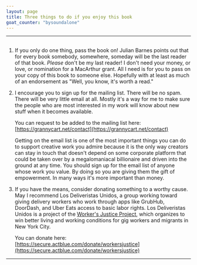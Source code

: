 ```yaml
---
layout: page
title: Three things to do if you enjoy this book
goat_counter: "bysoundalone" 
---
```


[//]: # (./what-to-do-if-you-enjoyed-the-book.md)

[//]: # (This page is just copied from the manuscript directory of the source repo)

[//]: # (This is the page with contact information, which goes at the front or the back of the book, depending on format. See Makefile.)


--------------------------------------------------------------------------------

## 

1. If you only do one thing, pass the book on! Julian Barnes points out that for every book somebody, somewhere, someday will be the last reader of that book. _Please_ don't be my last reader! I don't need your money, or love, or nomination for a MacArthur grant. All I need is for you to pass on your copy of this book to someone else. Hopefully with at least as much of an endorsement as "Well, you know, it's worth a read."

2. I encourage you to sign up for the mailing list. There will be no spam. There will be very little email at all. Mostly it's a way for me to make sure the people who are most interested in my work will know about new stuff when it becomes available. 

    You can request to be added to the mailing list here:  
    [https://grannycart.net/contact](https://grannycart.net/contact)

    Getting on the email list is one of the most important things you can do to support creative work you admire because it is the only way creators can stay in touch that doesn't depend on some corporate platform that could be taken over by a megalomaniacal billionaire and driven into the ground at any time. You should sign up for the email list of anyone whose work you value. By doing so you are giving them the gift of empowerment. In many ways it's more important than money.

3. If you have the means, consider donating something to a worthy cause. May I recommend Los Deliveristas Unidos, a group working toward giving delivery workers who work through apps like GrubHub, DoorDash, and Uber Eats access to basic labor rights. Los Deliveristas Unidos is a project of the [Worker's Justice Project](http://www.workersjustice.org/workers-justice-project), which organizes to win better living and working conditions for gig workers and migrants in New York City. 

    You can donate here:   
    [https://secure.actblue.com/donate/workersjustice](https://secure.actblue.com/donate/workersjustice)
 


--------------------------------------------------------------------------------


